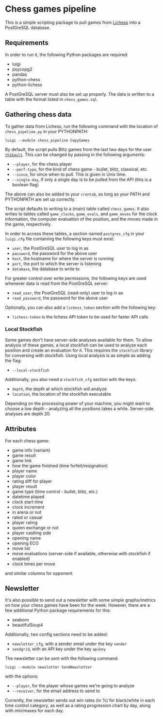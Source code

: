 # Chess games pipeline

This is a simple scripting package to pull games from [Lichess](http://lichess.org) into a PostGreSQL database.

## Requirements

In order to run it, the following Python packages are required:

- luigi
- psycopg2
- pandas
- python-chess
- python-lichess

A PostGreSQL server must also be set up properly. The data is written to a table with the format listed in `chess_games.sql`.

## Gathering chess data

To gather data from Lichess, run the following command with the location of `chess_pipeline.py` in your PYTHONPATH:

`luigi --module chess_pipeline CopyGames`

By default, the script pulls Blitz games from the last two days for the user [`thibault`](http://lichess.org/@/thibault). This can be changed by passing in the following arguments:

- `--player`, for the chess player
- `--perf-type`, for the kind of chess game - bullet, blitz, classical, etc.
- `--since`, for since when to pull. This is given in Unix time.
- `--single-day`, if only a single day is to be pulled from the API (this is a boolean flag)

The above can also be added to your `crontab`, as long as your PATH and PYTHONPATH are set up correctly.

The script defaults to writing to a (main) table called `chess_games`. It also writes to tables called `game_clocks`, `game_evals`, and `game_moves` for the clock information, the computer evaluation of the position, and the moves made in the game, respectively.

In order to access these tables, a section named `postgres_cfg` in your `luigi.cfg` file containing the following keys must exist:

- `user`, the PostGreSQL user to log in as
- `password`, the password for the above user
- `host`, the hostname for where the server is running
- `port`, the port to which the server is listening
- `database`, the database to write to

For greater control over write permissions, the following keys are used whenever data is read from the PostGreSQL server:

- `read_user`, the PostGreSQL (read-only) user to log in as
- `read_password`, the password for the above user

Optionally, you can also add a `lichess_token` section with the following key:

- `lichess-token` is the lichess API token to be used for faster API calls

### Local Stockfish

Some games don't have server-side analyses available for them. To allow analysis of these games, a local stockfish can be used to analyze each position and create an evaluation for it. This requires the `stockfish` library for conversing with stockfish. Using local analysis is as simple as adding the flag:

- `--local-stockfish`

Additionally, you also need a `stockfish_cfg` section with the keys:

- `depth`, the depth at which stockfish will analyze
- `location`, the location of the stockfish executable

Depending on the processing power of your machine, you might want to choose a low depth - analyzing all the positions takes a while. Server-side analyses are depth 20.

## Attributes

For each chess game:
  - game info (variant)
  - game result
  - game link
  - how the game finished (time forfeit/resignation)  
  - player name
  - player color
  - rating diff for player
  - player result
  - game type (time control - bullet, blitz, etc.)
  - datetime played
  - clock start time
  - clock increment
  - in arena or not
  - rated or casual
  - player rating
  - queen exchange or not
  - player castling side
  - opening name
  - opening ECO
  - move list
  - move evaluations (server-side if available, otherwise with stockfish if enabled)
  - clock times per move

and similar columns for opponent.

## Newsletter

It's also possible to send out a newsletter with some simple graphs/metrics on how your chess games have been for the week. However, there are a few additional Python package requirements for this:

- seaborn
- beautifulSoup4

Additionally, two config sections need to be added:

- `newsletter_cfg`, with a sender email under the key `sender`
- `sendgrid`, with an API key under the key `apikey`

The newsletter can be sent with the following command:

`luigi --module newsletter SendNewsletter`

with the options:

- `--player`, for the player whose games we're going to analyze
- `--receiver`, for the email address to send to

Currently, the newsletter sends out win rates (in %) for black/white in each time control category, as well as a rating progression chart by day, along with min/maxes for each day.
